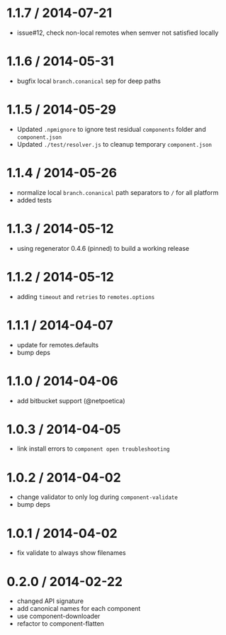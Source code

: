 
1.1.7 / 2014-07-21
==================

 * issue#12, check non-local remotes when semver not satisfied locally

1.1.6 / 2014-05-31
==================

 * bugfix local `branch.conanical` sep for deep paths

1.1.5 / 2014-05-29
==================

 * Updated `.npmignore` to ignore test residual `components` folder and `component.json`
 * Updated `./test/resolver.js` to cleanup temporary `component.json`

1.1.4 / 2014-05-26
==================

 * normalize local `branch.conanical` path separators to `/` for all platform
 * added tests

1.1.3 / 2014-05-12
==================

 * using regenerator 0.4.6 (pinned) to build a working release

1.1.2 / 2014-05-12
==================

 * adding `timeout` and `retries` to `remotes.options`

1.1.1 / 2014-04-07
==================

 * update for remotes.defaults
 * bump deps

1.1.0 / 2014-04-06
==================

 * add bitbucket support (@netpoetica)

1.0.3 / 2014-04-05
==================

 * link install errors to `component open troubleshooting`

1.0.2 / 2014-04-02
==================

 * change validator to only log during `component-validate`
 * bump deps

1.0.1 / 2014-04-02
==================

 * fix validate to always show filenames

0.2.0 / 2014-02-22
==================

- changed API signature
- add canonical names for each component
- use component-downloader
- refactor to component-flatten
